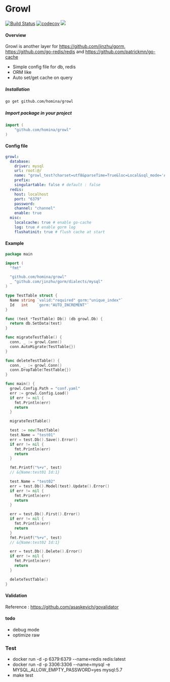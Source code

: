 # Growl

[![Build Status](https://travis-ci.org/homina/growl.svg?branch=master)](https://travis-ci.org/homina/growl)
[![codecov](https://codecov.io/gh/homina/growl/branch/master/graph/badge.svg)](https://codecov.io/gh/homina/growl)
[![](https://godoc.org/github.com/homina/growl?status.svg)](http://godoc.org/github.com/homina/growl)

#### Overview

Growl is another layer for https://github.com/jinzhu/gorm, https://github.com/go-redis/redis and https://github.com/patrickmn/go-cache

* Simple config file for db, redis
* ORM like
* Auto set/get cache on query

##### Installation

```bash
go get github.com/homina/growl
```

##### Import package in your project

```go
import (
    "github.com/homina/growl"
)
```

#### Config file

```yaml
growl:
  database:
    driver: mysql
    url: root:@/
    name: "growl_test?charset=utf8&parseTime=True&loc=Local&sql_mode='ALLOW_INVALID_DATES'"
    prefix:  
    singulartable: false # default : false
  redis:
    host: localhost
    port: "6379"
    password:
    channel: "channel"
    enable: true
  misc:
    localcache: true # enable go-cache
    log: true # enable gorm log
    flushatinit: true # flush cache at start
```

#### Example

```go
package main

import (
  "fmt"

  "github.com/homina/growl"
  _ "github.com/jinzhu/gorm/dialects/mysql"
)

type TestTable struct {
  Name string `valid:"required" gorm:"unique_index"`
  Id   int    `gorm:"AUTO_INCREMENT"`
}

func (test *TestTable) Db() (db growl.Db) {
  return db.SetData(test)
}

func migrateTestTable() {
  conn, _ := growl.Conn()
  conn.AutoMigrate(TestTable{})
}

func deleteTestTable() {
  conn, _ := growl.Conn()
  conn.DropTable(TestTable{})
}

func main() {
  growl.Config.Path = "conf.yaml"
  err := growl.Config.Load()
  if err != nil {
    fmt.Println(err)
    return
  }

  migrateTestTable()

  test := new(TestTable)
  test.Name = "test01"
  err = test.Db().Save().Error()
  if err != nil {
    fmt.Println(err)
    return
  }

  fmt.Printf("%+v", test)
  // &{Name:test01 Id:1}

  test.Name = "test02"
  err = test.Db().Model(test).Update().Error()
  if err != nil {
    fmt.Println(err)
    return
  }

  err = test.Db().First().Error()
  if err != nil {
    fmt.Println(err)
    return
  }
  fmt.Printf("%+v", test)
  // &{Name:test02 Id:1}

  err = test.Db().Delete().Error()
  if err != nil {
    fmt.Println(err)
    return
  }

  deleteTestTable()
}
```

#### Validation

Reference : https://github.com/asaskevich/govalidator

#### todo

* debug mode
* optimize raw

### Test

* docker run -d -p 6379:6379 --name=redis redis:latest
* docker run -d -p 3306:3306 --name=mysql -e MYSQL_ALLOW_EMPTY_PASSWORD=yes mysql:5.7
* make test
